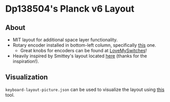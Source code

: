 # Dp138504's Planck v6 Layout

## About
- MIT layout for additional space layer functionality.
- Rotary encoder installed in bottom-left column, specifically [this](https://mou.sr/3djoBix) one.
  - Great knobs for encoders can be found at [LoveMySwitches](https://lovemyswitches.com)!
- Heavily inspired by Smittey's layout located [here](https://www.smittey.co.uk/the-planck-key-theory) (thanks for the inspiration!).

## Visualization
`keyboard-layout-picture.json` can be used to visualize the layout using [this](http://www.keyboard-layout-editor.com/#/) tool. 